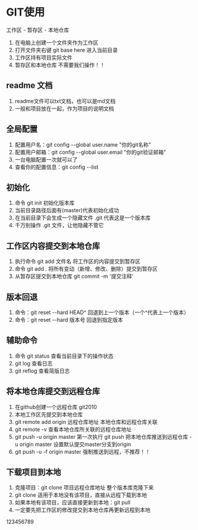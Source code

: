 
# GIT使用

工作区 - 暂存区 - 本地仓库

1. 在电脑上创建一个文件夹作为工作区
2. 打开文件夹右键 git base here 进入当前目录
3. 工作区持有项目实际文件
4. 暂存区和本地仓库 不需要我们操作！！

## readme 文档
1. readme文件可以txt文档，也可以是md文档
2. 一般和项目放在一起，作为项目的说明文档

## 全局配置
1. 配置用户名：git config --global user.name "你的git名称"
2. 配置用户邮箱：git config --global user.email "你的git验证邮箱"
3. 一台电脑配置一次就可以了
4. 查看你的配置信息：git config --list

## 初始化
1. 命令 git init 初始化版本库
2. 当前目录路径后面有(master)代表初始化成功
3. 在当前目录下会生成一个隐藏文件 .git 代表这是一个版本库
4. 千万别操作 .git 文件，让他隐藏不管它

## 工作区内容提交到本地仓库
1. 执行命令 git add 文件名 将工作区的内容提交到暂存区
2. 命令 git add . 将所有变动（新增、修改、删除）提交到暂存区
3. 从暂存区提交到本地仓库 git commit -m '提交注释'

## 版本回退
1. 命令：git reset --hard HEAD^  回退到上一个版本（一个^代表上一个版本）
2. 命令：git reset --hard 版本号  回退到指定版本

## 辅助命令
1. 命令 git status 查看当前目录下的操作状态
2. git log 查看日志
3. git reflog 查看简版日志

## 将本地仓库提交到远程仓库
1. 在github创建一个远程仓库 git2010
2. 本地工作区先提交到本地仓库
3. git remote add origin 远程仓库地址  本地仓库和远程仓库关联
4. git remote -v  查看本地仓库所关联的远程仓库地址
5. git push -u origin master  第一次执行
  git push 把本地仓库推送到远程仓库
  -u origin master 设置默认提交master分支到origin
6. git push -u -f origin master 强制推送到远程，不推荐！！

## 下载项目到本地
1. 克隆项目：git clone 项目远程仓库地址  整个版本库克隆下来
2. git clone 适用于本地没有该项目，直接从远程下载到本地
3. 如果本地有该项目，应该直接更新到本地：git pull
4. 一定要先把工作区的修改提交到本地仓库再更新远程到本地

123456789
